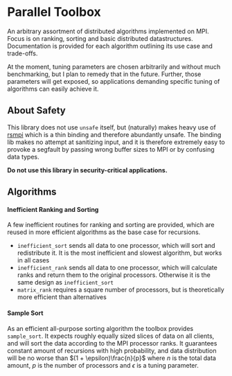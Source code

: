 # Parallel Toolbox
An arbitrary assortment of distributed algorithms implemented on MPI.
Focus is on ranking, sorting and basic distributed datastructures.
Documentation is provided for each algorithm outlining its use case and trade-offs.

At the moment, tuning parameters are chosen arbitrarily and without much benchmarking, 
but I plan to remedy that in the future.
Further, those parameters will get exposed,
so applications demanding specific tuning of algorithms can easily achieve it.

## About Safety
This library does not use `unsafe` itself,
but (naturally) makes heavy use of [rsmpi](https://github.com/rsmpi/rsmpi)
which is a thin binding and therefore abundantly unsafe.
The binding lib makes no attempt at sanitizing input, and
it is therefore extremely easy to provoke a segfault by passing wrong buffer sizes to MPI
or by confusing data types.

**Do not use this library in security-critical applications.**

## Algorithms
#### Inefficient Ranking and Sorting
A few inefficient routines for ranking and sorting are provided,
which are reused in more efficient algorithms as the base case for recursions.
* `inefficient_sort` sends all data to one processor, which will sort and redistribute it. It is the most
  inefficient and slowest algorithm, but works in all cases
* `inefficient_rank` sends all data to one processor, which will calculate ranks and return them to the original 
  processors. Otherwise it is the same design as `inefficient_sort`
* `matrix_rank` requires a square number of processors, but is theoretically more efficient than alternatives
  

#### Sample Sort
As an efficient all-purpose sorting algorithm the toolbox provides `sample_sort`.
It expects roughly equally sized slices of data on all clients,
and will sort the data according to the MPI processor ranks.
It guarantees constant amount of recursions with high probability,
and data distribution will be no worse than $(1 + \epsilon)\frac{n}{p}$ 
where $n$ is the total data amount, $p$ is the number of processors and $\epsilon$ is a tuning parameter.